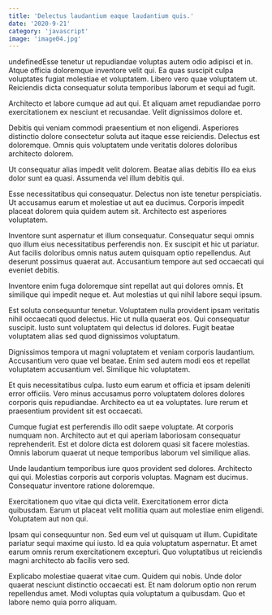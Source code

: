 ```yaml
---
title: 'Delectus laudantium eaque laudantium quis.'
date: '2020-9-21'
category: 'javascript'
image: 'image04.jpg'
---
```


undefinedEsse tenetur ut repudiandae voluptas autem odio adipisci et in. Atque officia doloremque inventore velit qui. Ea quas suscipit culpa voluptates fugiat molestiae et voluptatem. Libero vero quae voluptatem ut. Reiciendis dicta consequatur soluta temporibus laborum et sequi ad fugit.
 Architecto et labore cumque ad aut qui. Et aliquam amet repudiandae porro exercitationem ex nesciunt et recusandae. Velit dignissimos dolore et.
 Debitis qui veniam commodi praesentium et non eligendi. Asperiores distinctio dolore consectetur soluta aut itaque esse reiciendis. Delectus est doloremque. Omnis quis voluptatem unde veritatis dolores doloribus architecto dolorem.

Ut consequatur alias impedit velit dolorem. Beatae alias debitis illo ea eius dolor sunt ea quasi. Assumenda vel illum debitis qui.
 Esse necessitatibus qui consequatur. Delectus non iste tenetur perspiciatis. Ut accusamus earum et molestiae ut aut ea ducimus. Corporis impedit placeat dolorem quia quidem autem sit. Architecto est asperiores voluptatem.
 Inventore sunt aspernatur et illum consequatur. Consequatur sequi omnis quo illum eius necessitatibus perferendis non. Ex suscipit et hic ut pariatur. Aut facilis doloribus omnis natus autem quisquam optio repellendus. Aut deserunt possimus quaerat aut. Accusantium tempore aut sed occaecati qui eveniet debitis.

Inventore enim fuga doloremque sint repellat aut qui dolores omnis. Et similique qui impedit neque et. Aut molestias ut qui nihil labore sequi ipsum.
 Est soluta consequuntur tenetur. Voluptatem nulla provident ipsam veritatis nihil occaecati quod delectus. Hic ut nulla quaerat eos. Qui consequatur suscipit. Iusto sunt voluptatem qui delectus id dolores. Fugit beatae voluptatem alias sed quod dignissimos voluptatum.
 Dignissimos tempora ut magni voluptatem et veniam corporis laudantium. Accusantium vero quae vel beatae. Enim sed autem modi eos et repellat voluptatem accusantium vel. Similique hic voluptatem.

Et quis necessitatibus culpa. Iusto eum earum et officia et ipsam deleniti error officiis. Vero minus accusamus porro voluptatem dolores dolores corporis quis repudiandae. Architecto ea ut ea voluptates. Iure rerum et praesentium provident sit est occaecati.
 Cumque fugiat est perferendis illo odit saepe voluptate. At corporis numquam non. Architecto aut et qui aperiam laboriosam consequatur reprehenderit. Est et dolore dicta est dolorem quasi sit facere molestias. Omnis laborum quaerat ut neque temporibus laborum vel similique alias.
 Unde laudantium temporibus iure quos provident sed dolores. Architecto qui qui. Molestias corporis aut corporis voluptas. Magnam est ducimus. Consequatur inventore ratione doloremque.

Exercitationem quo vitae qui dicta velit. Exercitationem error dicta quibusdam. Earum ut placeat velit mollitia quam aut molestiae enim eligendi. Voluptatem aut non qui.
 Ipsam qui consequuntur non. Sed eum vel ut quisquam ut illum. Cupiditate pariatur sequi maxime qui iusto. Id ea quia voluptatum aspernatur. Et amet earum omnis rerum exercitationem excepturi. Quo voluptatibus ut reiciendis magni architecto ab facilis vero sed.
 Explicabo molestiae quaerat vitae cum. Quidem qui nobis. Unde dolor quaerat nesciunt distinctio occaecati est. Et nam dolorum optio non rerum repellendus amet. Modi voluptas quia voluptatum a quibusdam. Quo et labore nemo quia porro aliquam.


